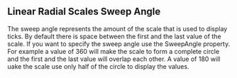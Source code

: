 ## Linear Radial Scales Sweep Angle
The sweep angle represents the amount of the scale that is used to display ticks. By default there is space between the first and the last value of the scale.
If you want to specify the sweep angle use the SweepAngle property. For example a value of 360 will make the scale to form a complete circle and the first and the last value will overlap each other. A value of 180 will uake the scale use only half of the circle to display the values.

[//]: <keywords: radradialgauge, radialscale, sweepangle>